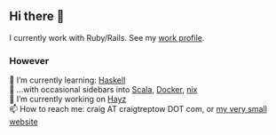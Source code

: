## Hi there 👋

I currently work with Ruby/Rails.  See my [work profile](https://github.com/ctreptow).

### However

🌱 I’m currently learning: [Haskell](https://www.haskell.org/)  
🌱 ...with occasional sidebars into [Scala](https://www.scala-lang.org/), [Docker](https://www.docker.com/), [nix](https://nixos.org/)  
🔭 I’m currently working on [Hayz](https://gitlab.com/CraigTreptow/hayz)  
📫 How to reach me: craig AT craigtreptow DOT com, or [my very small website](https://craigtreptow.com/)  

<!--
**CraigTreptow/CraigTreptow** is a ✨ _special_ ✨ repository because its `README.md` (this file) appears on your GitHub profile.

Here are some ideas to get you started:

- 🔭 I’m currently working on ...
- 🌱 I’m currently learning ...
- 👯 I’m looking to collaborate on ...
- 🤔 I’m looking for help with ...
- 💬 Ask me about ...
- 📫 How to reach me: ...
- 😄 Pronouns: ...
- ⚡ Fun fact: ...
-->
